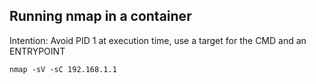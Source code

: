 ## Running nmap in a container

Intention: Avoid PID 1 at execution time, use a target for the CMD and an ENTRYPOINT

`nmap -sV -sC 192.168.1.1`
